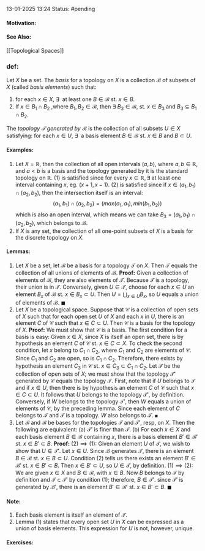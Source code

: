 13-01-2025 13:24
Status: #pending
#### Motivation:
#### See Also:
[[Topological Spaces]]
### def: 
Let $X$ be a set. The *basis* for a topology on $X$ is a collection $\mathcal{B}$ of subsets of $X$ (called *basis elements*) such that:
1. for each $x \in X$, $\exists\:$ at least one $B\in \mathcal{B}\text{ st. }x \in B$.
2. If $x \in B_{1}\cap B_{2}$ ,where $B_{1},B_{2}\in \mathcal{B}$, then $\exists\:B_{3}\in \mathcal{B}\text{, st. }x \in B_{3}\text{ and } B_{3}\subseteq B_{1}\cap B_{2}$.

The *topology $\mathcal{T}$ generated by $\mathcal{B}$* is the collection of all subsets $U\in X$ satisfying:
	for each $x \in U,\:\exists\:\text{ a basis element }B\in \mathcal{B}\text{ st. }x \in B\text{ and }B\subset U$.
#### Examples:
1. Let $X=\mathbb{R}$, then the collection of all open intervals $(a,b)$, where $a,b \in \mathbb{R}$, and $a<b$ is a basis and the topology generated by it is the standard topology on $\mathbb{R}$.
	(1) is satisfied since for every $x \in \mathbb{R},\exists\:$at least one interval containing $x$, eg. $(x+1,x-1)$.
	(2) is satisfied since if $x \in(a_{1},b_{1})\cap(a_{2},b_{2})$, then the intersection itself is an interval: $$
(a_{1},b_{1})\cap(a_{2},b_{2})=(max(a_{1},a_{1}),min(b_{1},b_{2}))$$
	which is also an open interval, which means we can take $B_{3}=(a_{1},b_{1})\cap(a_{2},b_{2})$, which belongs to $\mathcal{B}$.
2. If $X$ is any set, the collection of all one-point subsets of $X$ is a basis for the discrete topology on $X$.
#### Lemmas:
1. Let $X$ be a set, let $\mathcal{B}$ be a basis for a topology $\mathcal{T}$ on $X$. Then $\mathcal{T}$ equals the collection of all unions of elements of $\mathcal{B}$.
	**Proof:** Given a collection of elements of $\mathcal{B}$, they are also elements of $\mathcal{T}$. Because $\mathcal{T}$ is a topology, their union is in $\mathcal{T}$. Conversely, given $U\in \mathcal{T}$, choose for each $x \in U$ an element $B_{x}\text{ of }\mathcal{B}\text{ st. }x \in B_{x}\subset U$. Then $U=\bigcup_{x \in U}B_{x}$, so $U$ equals a union of elements of $\mathcal{B}$. $\blacksquare$
2. Let $X$ be a topological space. Suppose that $\mathcal{C}$ is a collection of open sets of $X$ such that for each open set $U$ of $X$ and each $x$ in $U$, there is an element $C$ of $\mathcal{C}$ such that $x \in C\subset U$. Then $\mathcal{C}$ is a basis for the topology of $X$.
	**Proof:** We must show that $\mathcal{C}$ is a basis. The first condition for a basis is easy: Given $x \in X$, since $X$ is itself an open set, there is by hypothesis an element $C\text{ of }\mathcal{C}\text{ st. }x \in C\subset X$. To check the second condition, let $x$ belong to $C_{1}\cap C_{2}$, where $C_{1}\text{ and }C_{2}$ are elements of $\mathcal{C}$. Since $C_{1}\text{ and }C_{2}$ are open, so is $C_{1}\cap C_{2}$. Therefore, there exists by hypothesis an element $C_{3}$ in $\mathcal{C}\text{ st. }x \in C_{3}\subset C_{1}\cap C_{2}$.
	Let $\mathcal{T}$ be the collection of open sets of $X$; we must show that the topology $\mathcal{T'}$ generated by $\mathcal{C}$ equals the topology $\mathcal{T}$. First, note that if $U$ belongs to $\mathcal{T}$ and if $x \in U$, then there is by hypothesis an element $C$ of $\mathcal{C}$ such that $x \in C\subset U$. It follows that $U$ belongs to the topology $\mathcal{T'}$, by definition. Conversely, if $W$ belongs to the topology $\mathcal{T'}$, then $W$ equals a union of elements of $\mathcal{C}$, by the preceding lemma. Since each element of $C$ belongs to $\mathcal{T}\text{ and }\mathcal{T}$ is a topology. $W$ also belongs to $\mathcal{T}$. $\blacksquare$
3. Let $\mathcal{B}\text{ and }\mathcal{B}$ be bases for the topologies $\mathcal{T}\text{ and }\mathcal{T'}$, resp, on $X$. Then the following are equivalent:
	(a) $\mathcal{T'}$ is finer than $\mathcal{T}$.
	(b) For each $x \in X$ and each basis element $B \in \mathcal{B}\text{ containing }x$, there is a basis element $B' \in \mathcal{B'}\text{ st. }x \in B'\subset B$.
	**Proof:** 
	$(2)\implies(1)$: Given an element $U$ of $\mathcal{T}$, we wish to show that $U \in \mathcal{T'}$. Let $x \in U$. Since $\mathcal{B}$ generates $\mathcal{T}$, there is an element $B\in \mathcal{B}\text{ st. }x \in B\subset U$. Condition $(2)$ tells us there exists an element $B'\in \mathcal{B'}\text{ st. }x \in B'\subset B$. Then $x \in B'\subset U$, so $U\in \mathcal{T}$, by definition.
	$(1)\implies(2)$: We are given $x \in X$ and $B \in \mathcal{B}$, with $x \in B$. Now $B$ belongs to $\mathcal{T}$ by definition and $\mathcal{T}\subset \mathcal{T'}$ by condition $(1)$; therefore, $B\in \mathcal{T'}$. since $\mathcal{T'}$ is generated by $\mathcal{B'}$, there is an element $B'\in \mathcal{B'}\text{ st. }x \in B'\subset B$. $\blacksquare$
	
#### Note: 
1. Each basis element is itself an element of $\mathcal{T}$.
2. Lemma (1) states that every open set $U$ in $X$ can be expressed as a union of basis elements. This expression for $U$ is not, however, unique. 
#### Exercises: